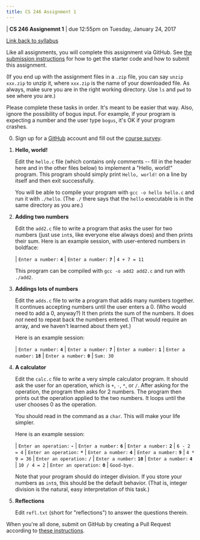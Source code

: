```yaml
---
title: CS 246 Assignment 1
---
```


<div id="header">

| **CS 246 Assignemnt 1**
| due 12:55pm on Tuesday, January 24, 2017

</div>

[Link back to syllabus](../syllabus.html)

Like all assignments, you will complete this assignment via
GitHub. See [the submission instructions](../submission.html)
for how to get the starter code and how to submit this
assignment.

(If you end up with the assignment files in a `.zip` file,
you can say `unzip xxx.zip` to unzip it, where `xxx.zip`
is the name of your downloaded file. As always, make sure
you are in the right working directory. Use `ls` and `pwd`
to see where you are.)

Please complete these tasks in order. It's meant to be
easier that way. Also, ignore the possibility of bogus
input. For example, if your program is expecting a number
and the user type `bogus`, it's OK if your program crashes.

0. Sign up for a [GitHub](https://github.com/) account
   and fill out the [course survey](TODO).

1. **Hello, world!**

    Edit the `hello.c` file (which contains only comments
    -- fill in the header here and in the other files below)
to implement a "Hello, world!" program. This program should
simply print `Hello, world!` on a line by itself and then
exit successfully.

    You will be able to compile your program with `gcc -o hello hello.c` and run it with `./hello`. (The `./` there says that the `hello`
    executable is in the same directory as you are.)

2. **Adding two numbers**

    Edit the `add2.c` file to write a program that asks the user
    for two numbers (just use `int`s, like everyone else always
    does) and then prints their sum. Here is an example session,
    with user-entered numbers in boldface:

    | `Enter a number:` **`4`**
    | `Enter a number:` **`7`**
    | `4 + 7 = 11`

    This program can be compiled with `gcc -o add2 add2.c` and run
    with `./add2`.

3. **Addings lots of numbers**

    Edit the `adds.c` file to write a program that adds many
    numbers together. It continues accepting numbers until the
    user enters a 0. (Who would need to add a 0, anyway?)
    It then prints the sum of the numbers. It does *not* need
    to repeat back the numbers entered. (That would require
    an array, and we haven't learned about them yet.)

    Here is an example session:

    | `Enter a number:` **`4`**
    | `Enter a number:` **`7`**
    | `Enter a number:` **`1`**
    | `Enter a number:` **`18`**
    | `Enter a number:` **`0`**
    | `Sum: 30`

4. **A calculator**

    Edit the `calc.c` file to write a very simple calculator
    program. It should ask the user for an operation, which
    is `+`, `-`, `*`, or `/`. After asking for the operation,
    the program then asks for 2 numbers. The program then
    prints out the operation applied to the two numbers.
    It loops until the user chooses 0 as the operation.

    You should read in the command as a `char`. This will
    make your life simpler.

    Here is an example session:

    | `Enter an operation:` **`-`**
    | `Enter a number:` **`6`**
    | `Enter a number:` **`2`**
    | `6 - 2 = 4`
    | `Enter an operation:` **`*`**
    | `Enter a number:` **`4`**
    | `Enter a number:` **`9`**
    | `4 * 9 = 36`
    | `Enter an operation:` **`/`**
    | `Enter a number:` **`10`**
    | `Enter a number:` **`4`**
    | `10 / 4 = 2`
    | `Enter an operation:` **`0`**
    | `Good-bye.`

    Note that your program should do integer division. If
    you store your numbers as `int`s, this should be the
    default behavior. (That is, integer division is the
    natural, easy interpretation of this task.)

5. **Reflections**

    Edit `refl.txt` (short for "reflections") to answer
    the questions therein.

When you're all done, submit on GitHub by creating a Pull
Request according to [these instructions](../submission.html).
